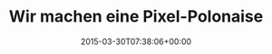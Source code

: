 ---
retweeted: false
source: <a href="http://twitter.com" rel="nofollow">Twitter Web Client</a>
entities:
  hashtags: []
  symbols: []
  user_mentions: []
  urls:
  - url: https://t.co/zRuQWrKFPO
    expanded_url: https://twitter.com/bascht/status/582442995628273664
    display_url: twitter.com/bascht/status/…
    indices:
    - '44'
    - '67'
display_text_range:
- '0'
- '67'
favorite_count: '0'
id_str: '582446689325305856'
truncated: false
retweet_count: '0'
id: '582446689325305856'
possibly_sensitive: false
created_at: Mon Mar 30 07:38:06 +0000 2015
favorited: false
full_text: Wir machen eine Pixel-Polonaise. Macht mit!
lang: de
quote_url: https://twitter.com/bascht/status/582442995628273664
tags:
- pesos:twitter
date: '2015-03-30T07:38:06+00:00'
src: https://twitter.com/bascht/status/582446689325305856
original_url: https://twitter.com/bascht/status/582446689325305856
type: twitter_tweet
text: Wir machen eine Pixel-Polonaise. Macht mit!
title: Wir machen eine Pixel-Polonaise

---